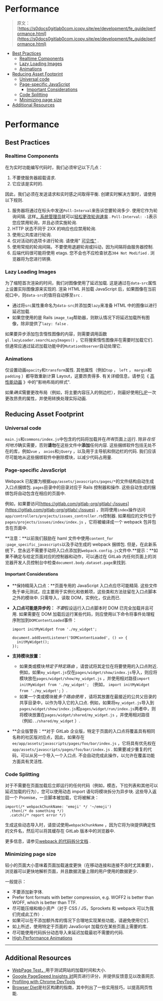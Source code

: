 # Performance

> 原文：[https://s0docs0gitlab0com.icopy.site/ee/development/fe_guide/performance.html](https://s0docs0gitlab0com.icopy.site/ee/development/fe_guide/performance.html)

*   [Best Practices](#best-practices)
    *   [Realtime Components](#realtime-components)
    *   [Lazy Loading Images](#lazy-loading-images)
    *   [Animations](#animations)
*   [Reducing Asset Footprint](#reducing-asset-footprint)
    *   [Universal code](#universal-code)
    *   [Page-specific JavaScript](#page-specific-javascript)
        *   [Important Considerations](#important-considerations)
    *   [Code Splitting](#code-splitting)
    *   [Minimizing page size](#minimizing-page-size)
*   [Additional Resources](#additional-resources)

# Performance[](#performance "Permalink")

## Best Practices[](#best-practices "Permalink")

### Realtime Components[](#realtime-components "Permalink")

在为实时功能编写代码时，我们必须牢记以下几点：

1.  不要使服务器超载请求.
2.  它应该是实时的.

因此，我们必须在发送请求和实时感之间取得平衡. 创建实时解决方案时，请使用以下规则.

1.  服务器将通过在标头中发送`Poll-Interval`来告诉您要轮询多少. 使用它作为轮询间隔. 这样[，系统管理员](../../administration/polling.html)就可以[轻松更改轮询速率](../../administration/polling.html) . `Poll-Interval: -1`表示您应禁用轮询，并且必须实施轮询.
2.  HTTP 状态不同于 2XX 的响应也应禁用轮询.
3.  使用公共库进行轮询.
4.  仅对活动的选项卡进行轮询. 请使用" [可见性"](https://github.com/ai/visibilityjs) .
5.  使用常规的轮询间隔，不要使用退避轮询或抖动，因为间隔将由服务器控制.
6.  后端代码很可能将使用 etags. 您不会也不应检查状态`304 Not Modified` . 浏览器将为您进行转换.

### Lazy Loading Images[](#lazy-loading-images "Permalink")

为了缩短首次渲染的时间，我们对图像使用了延迟加载. 这是通过在`data-src`属性上设置实际图像源来实现的. 渲染 HTML 并加载 JavaScript 后，如果图像在当前视口中，则`data-src`的值将自动移至`src` .

*   通过将`src`属性重命名为`data-src`并添加类`lazy`来准备 HTML 中的图像以进行延迟加载.
*   如果您使用的是 Rails `image_tag`帮助器，则默认情况下将延迟加载所有图像，除非提供了`lazy: false` .

如果要异步添加包含惰性图像的内容，则需要调用函数`gl.lazyLoader.searchLazyImages()` ，它将搜索惰性图像并在需要时加载它们. 但通常应通过延迟加载功能中的`MutationObserver`自动处理它.

### Animations[](#animations "Permalink")

仅设置动画`opacity`和`transform`属性. 其他属性（例如`top` ， `left` ， `margin`和`padding` ）都导致重新计算 Layout，这要昂贵得多. 有关详细信息，请参见《 [高性能动画](https://www.html5rocks.com/en/tutorials/speed/high-performance-animations/) 》中的"影响布局的样式".

如果*确实*需要更改布局（例如，将主要内容压入的侧边栏），则最好使用[FLIP](https://aerotwist.com/blog/flip-your-animations/)一次更改昂贵的属性，并使用转换处理实际动画.

## Reducing Asset Footprint[](#reducing-asset-footprint "Permalink")

### Universal code[](#universal-code "Permalink")

`main.js`和`commons/index.js`中包含的代码将加载并在*所有*页面上运行. 除非*在任何地方*确实需要，否则**请勿**在这些文件中**添加**任何内容. 这些捆绑软件包括无处不在的库，例如`vue` ， `axios`和`jQuery` ，以及用于主导航和侧边栏的代码. 我们应该尽可能地从这些捆绑软件中删除模块，以减少代码占用量.

### Page-specific JavaScript[](#page-specific-javascript "Permalink")

Webpack 已配置为根据`app/assets/javascripts/pages/*`的文件结构自动生成入口点捆绑包. `pages`目录中的目录对应于 Rails 控制器和操作. 这些自动生成的捆绑包将自动包含在相应的页面中.

例如，如果要访问[https://gitlab.com/gitlab-org/gitlab/-/issues](https://gitlab.com/gitlab-org/gitlab/-/issues) ，则将使用`index`操作访问`app/controllers/projects/issues_controller.rb`控制器. 如果相应的文件位于`pages/projects/issues/index/index.js` ，它将被编译成一个 webpack 包并包含在页面中.

**注意：**以前我们鼓励在 haml 文件中使用`content_for :page_specific_javascripts`以及手动生成的 webpack 捆绑包. 但是，在此新系统下，您永远不需要手动将入口点添加到`webpack.config.js`文件中.**提示：**如果不确定与给定页面对应的控制器和动作，可以通过在 GitLab 内任何页面上的浏览器开发人员控制台中检查`document.body.dataset.page`来找到.

#### Important Considerations[](#important-considerations "Permalink")

*   **保持精简入口点：**页面专用的 JavaScript 入口点应尽可能精简. 这些文件免于单元测试，应主要用于实例化和依赖项，这些类和方法驻留在入口点脚本之外的模块中. 只需导入，读取 DOM，实例化，仅此而已.

*   **入口点可能是异步的：** *不要*假设运行入口点脚本时 DOM 已完全加载并且可用. 如果需要在 DOM 加载后运行某些代码，则应使用以下命令将事件处理程序附加到`DOMContentLoaded`事件：

    ```
    import initMyWidget from './my_widget';

    document.addEventListener('DOMContentLoaded', () => {
      initMyWidget();
    }); 
    ```

*   **支持模块放置：**
    *   如果类或模块*特定于特定路由* ，请尝试将其定位在将要使用的入口点附近. 例如，如果`my_widget.js`仅在`pages/widget/show/index.js`导入，则应将模块放在`pages/widget/show/my_widget.js` ，并使用相对路径`import initMyWidget from './my_widget';` （例如， `import initMyWidget from './my_widget';` ）.
    *   如果一个类或模块被*多个路由使用* ，请将其放置在最接近的公共父目录的共享目录中，以作为导入它的入口点. 例如，如果将`my_widget.js`导入到`pages/widget/show/index.js`和`pages/widget/run/index.js`两者中，则将模块放置在`pages/widget/shared/my_widget.js` ，并使用相对路径（例如`../shared/my_widget` ）.
*   **企业版警告：**对于 GitLab 企业版，特定于页面的入口点将覆盖具有相同名称的社区版对应点，因此，如果存在`ee/app/assets/javascripts/pages/foo/bar/index.js` ，它将具有优先权在`app/assets/javascripts/pages/foo/bar/index.js` . 如果要减少重复的代码，可以从另一个导入一个入口点. 不会自动完成此操作，以允许在覆盖功能方面具有灵活性.

### Code Splitting[](#code-splitting "Permalink")

对于不需要在页面加载后立即运行的任何代码（例如，模态，下拉列表和其他可以延迟加载的行为），您可以使用动态 import 语句将模块拆分为异步块. 这些导入返回一个 Promise，一旦脚本被加载，它将被解决：

```
import(/* webpackChunkName: 'emoji' */ '~/emoji')
  .then(/* do something */)
  .catch(/* report error */) 
```

生成这些动态导入时，请尝试使用`webpackChunkName` ，因为它将为块提供确定性的文件名，然后可以将其缓存在 GitLab 版本中的浏览器中.

更多信息，请参见[webpack 的代码拆分文档](https://webpack.js.org/guides/code-splitting/#dynamic-imports) .

### Minimizing page size[](#minimizing-page-size "Permalink")

较小的页面大小意味着页面加载速度更快（在移动连接和连接不良时尤其重要），浏览器可以更快地解析页面，并且数据流量上限的用户使用的数据更少.

一般提示：

*   不要添加新字体.
*   Prefer font formats with better compression, e.g. WOFF2 is better than WOFF, which is better than TTF.
*   尽可能压缩和缩小资产（对于 CSS / JS，Sprockets 和 webpack 可以为我们完成此工作）.
*   如果可以在不添加额外库的情况下合理地实现某些功能，请避免使用它们.
*   如上所述，使用特定于页面的 JavaScript 加载仅在某些页面上需要的库.
*   尽可能使用代码拆分动态导入来延迟加载最初不需要的代码.
*   [High Performance Animations](https://www.html5rocks.com/en/tutorials/speed/high-performance-animations/)

* * *

## Additional Resources[](#additional-resources "Permalink")

*   [WebPage Test，](https://www.webpagetest.org)用于测试网站的加载时间和大小.
*   [Google PageSpeed Insights 对](https://developers.google.com/speed/pagespeed/insights/)网页进行评分，并提供反馈意见以改善网页.
*   [Profiling with Chrome DevTools](https://developers.google.com/web/tools/chrome-devtools/)
*   [Browser Diet](https://browserdiet.com/)是社区构建的指南，其中列出了一些实用技巧，以提高网页性能.